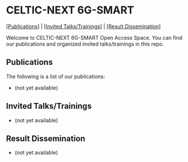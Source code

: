 # CELTIC-NEXT 6G-SMART

[[Publications](#publications)] | [[Invited Talks/Trainings](#invited-talkstrainings)] | [[Result Dissemination](#result-dissemination)]

Welcome to CELTIC-NEXT 6G-SMART Open Access Space. You can find our publications and organized invited talks/trainings in this repo.

## Publications

The following is a list of our publications:
- (not yet available)

## Invited Talks/Trainings

- (not yet available)

## Result Dissemination

- (not yet available)

